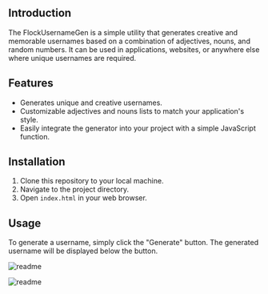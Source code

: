 ## Introduction

The FlockUsernameGen is a simple utility that generates creative and memorable usernames based on a combination of adjectives, nouns, and random numbers. It can be used in applications, websites, or anywhere else where unique usernames are required.



## Features

- Generates unique and creative usernames.
- Customizable adjectives and nouns lists to match your application's style.
- Easily integrate the generator into your project with a simple JavaScript function.

## Installation

1. Clone this repository to your local machine.
2. Navigate to the project directory.
3. Open `index.html` in your web browser.

## Usage

To generate a username, simply click the "Generate" button. The generated username will be displayed below the button.

![readme](https://github.com/djjunko/FlockUsernameGen/assets/92181429/7f581f30-58e3-4e44-916d-6e74617e14ee)









![readme](https://github.com/djjunko/FlockUsernameGen/assets/92181429/7f2e2875-b272-4438-9931-a9652e13bbdd)
